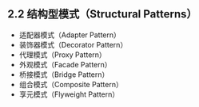 ## **2.2 结构型模式（Structural Patterns）**

- 适配器模式（Adapter Pattern）
- 装饰器模式（Decorator Pattern）
- 代理模式（Proxy Pattern）
- 外观模式（Facade Pattern）
- 桥接模式（Bridge Pattern）
- 组合模式（Composite Pattern）
- 享元模式（Flyweight Pattern）